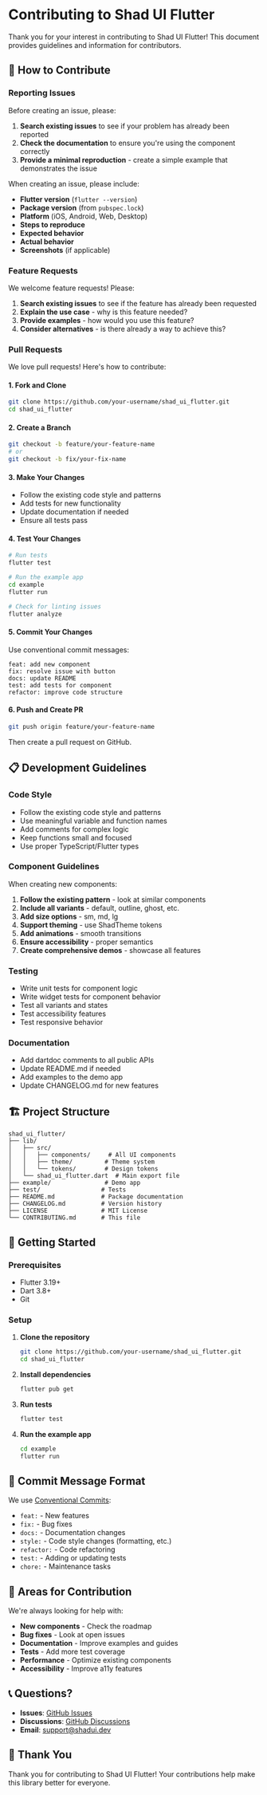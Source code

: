 # Contributing to Shad UI Flutter

Thank you for your interest in contributing to Shad UI Flutter! This document provides guidelines and information for contributors.

## 🤝 How to Contribute

### Reporting Issues

Before creating an issue, please:

1. **Search existing issues** to see if your problem has already been reported
2. **Check the documentation** to ensure you're using the component correctly
3. **Provide a minimal reproduction** - create a simple example that demonstrates the issue

When creating an issue, please include:

- **Flutter version** (`flutter --version`)
- **Package version** (from `pubspec.lock`)
- **Platform** (iOS, Android, Web, Desktop)
- **Steps to reproduce**
- **Expected behavior**
- **Actual behavior**
- **Screenshots** (if applicable)

### Feature Requests

We welcome feature requests! Please:

1. **Search existing issues** to see if the feature has already been requested
2. **Explain the use case** - why is this feature needed?
3. **Provide examples** - how would you use this feature?
4. **Consider alternatives** - is there already a way to achieve this?

### Pull Requests

We love pull requests! Here's how to contribute:

#### 1. Fork and Clone

```bash
git clone https://github.com/your-username/shad_ui_flutter.git
cd shad_ui_flutter
```

#### 2. Create a Branch

```bash
git checkout -b feature/your-feature-name
# or
git checkout -b fix/your-fix-name
```

#### 3. Make Your Changes

- Follow the existing code style and patterns
- Add tests for new functionality
- Update documentation if needed
- Ensure all tests pass

#### 4. Test Your Changes

```bash
# Run tests
flutter test

# Run the example app
cd example
flutter run

# Check for linting issues
flutter analyze
```

#### 5. Commit Your Changes

Use conventional commit messages:

```
feat: add new component
fix: resolve issue with button
docs: update README
test: add tests for component
refactor: improve code structure
```

#### 6. Push and Create PR

```bash
git push origin feature/your-feature-name
```

Then create a pull request on GitHub.

## 📋 Development Guidelines

### Code Style

- Follow the existing code style and patterns
- Use meaningful variable and function names
- Add comments for complex logic
- Keep functions small and focused
- Use proper TypeScript/Flutter types

### Component Guidelines

When creating new components:

1. **Follow the existing pattern** - look at similar components
2. **Include all variants** - default, outline, ghost, etc.
3. **Add size options** - sm, md, lg
4. **Support theming** - use ShadTheme tokens
5. **Add animations** - smooth transitions
6. **Ensure accessibility** - proper semantics
7. **Create comprehensive demos** - showcase all features

### Testing

- Write unit tests for component logic
- Write widget tests for component behavior
- Test all variants and states
- Test accessibility features
- Test responsive behavior

### Documentation

- Add dartdoc comments to all public APIs
- Update README.md if needed
- Add examples to the demo app
- Update CHANGELOG.md for new features

## 🏗️ Project Structure

```
shad_ui_flutter/
├── lib/
│   ├── src/
│   │   ├── components/     # All UI components
│   │   ├── theme/         # Theme system
│   │   └── tokens/        # Design tokens
│   └── shad_ui_flutter.dart  # Main export file
├── example/               # Demo app
├── test/                 # Tests
├── README.md             # Package documentation
├── CHANGELOG.md          # Version history
├── LICENSE               # MIT License
└── CONTRIBUTING.md       # This file
```

## 🚀 Getting Started

### Prerequisites

- Flutter 3.19+
- Dart 3.8+
- Git

### Setup

1. **Clone the repository**

   ```bash
   git clone https://github.com/your-username/shad_ui_flutter.git
   cd shad_ui_flutter
   ```

2. **Install dependencies**

   ```bash
   flutter pub get
   ```

3. **Run tests**

   ```bash
   flutter test
   ```

4. **Run the example app**
   ```bash
   cd example
   flutter run
   ```

## 📝 Commit Message Format

We use [Conventional Commits](https://www.conventionalcommits.org/):

- `feat:` - New features
- `fix:` - Bug fixes
- `docs:` - Documentation changes
- `style:` - Code style changes (formatting, etc.)
- `refactor:` - Code refactoring
- `test:` - Adding or updating tests
- `chore:` - Maintenance tasks

## 🎯 Areas for Contribution

We're always looking for help with:

- **New components** - Check the roadmap
- **Bug fixes** - Look at open issues
- **Documentation** - Improve examples and guides
- **Tests** - Add more test coverage
- **Performance** - Optimize existing components
- **Accessibility** - Improve a11y features

## 📞 Questions?

- **Issues**: [GitHub Issues](https://github.com/your-username/shad_ui_flutter/issues)
- **Discussions**: [GitHub Discussions](https://github.com/your-username/shad_ui_flutter/discussions)
- **Email**: support@shadui.dev

## 🙏 Thank You

Thank you for contributing to Shad UI Flutter! Your contributions help make this library better for everyone.
